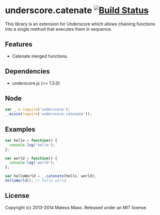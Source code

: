 underscore.catenate [![Build Status](https://travis-ci.org/mateusmaso/underscore.catenate.svg?branch=master)](https://travis-ci.org/mateusmaso/underscore.catenate)
===================

This library is an extension for Underscore which allows chaining functions into a single method that executes them in sequence.

## Features

* Catenate merged functions.

## Dependencies

* underscore.js (>= 1.5.0)

## Node

```javascript
var _ = require('underscore');
_.mixin(require('underscore.catenate'));
```

## Examples

```javascript
var hello = function() {
  console.log('hello');
};

var world = function() {
  console.log('world');
};

var helloWorld = _.catenate(hello, world);
helloWorld(); // hello world
```

## License

Copyright (c) 2013-2014 Mateus Maso. Released under an MIT license.
